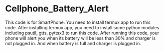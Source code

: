 # Cellphone_Battery_Alert
This code is for SmartPhone. 
You need to install termux app to run this code. 
After installing termux app, you need to install some python modules including psutil, gtts, pyttsx3 to run this code.
After running this code, your phone will alert you when its battery will be less than 30% and charger is not plugged in. 
And when battery is full and charger is plugged in.
